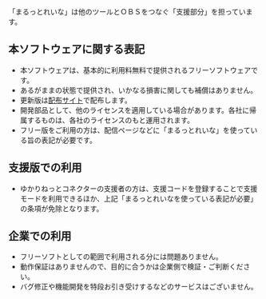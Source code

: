 「まるっとれいな」は他のツールとＯＢＳをつなぐ「支援部分」を担っています。

## 本ソフトウェアに関する表記

* 本ソフトウェアは、基本的に利用料無料で提供されるフリーソフトウェアです。
* あるがままの状態で提供され、いかなる損害に関しても補償はありません。
* 更新版は[配布サイト](https://vtool.booth.pm/items/5067032)で配布します。
* 開発部品として、他のライセンスを適用している場合があります。各社に帰属するものは、各社のライセンスのもと運用されます。
* フリー版をご利用の方は、配信ページなどに「まるっとれいな」を使っている旨の表記が必要です。

## 支援版での利用

* ゆかりねっとコネクターの支援者の方は、支援コードを登録することで支援モードを利用できるほか、上記「まるっとれいなを使っている表記が必要」の条項が免除となります。

## 企業での利用

* フリーソフトとしての範囲で利用される分には問題ありません。
* 動作保証はありませんので、目的に合うかは企業側で検証・ご判断ください。
* バグ修正や機能開発を特段お引き受けするなどのサービスはございません。
